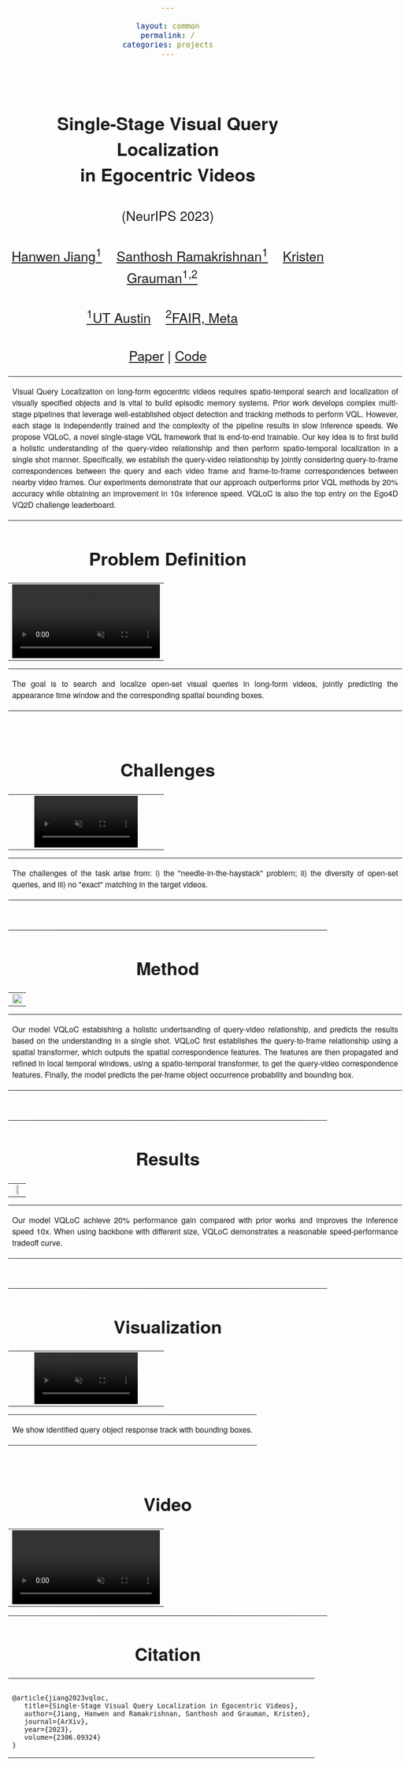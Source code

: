 ```yaml
---

layout: common
permalink: /
categories: projects
---
```


<link href='https://fonts.googleapis.com/css?family=Titillium+Web:400,600,400italic,600italic,300,300italic' rel='stylesheet' type='text/css'>

<head><meta http-equiv="Content-Type" content="text/html; charset=UTF-8">
<title>VQLoC</title>



<!-- <meta property="og:image" content="images/teaser_fb.jpg"> -->

<meta property="og:title" content="TITLE">

<script src="./src/popup.js" type="text/javascript"></script>
<!-- Global site tag (gtag.js) - Google Analytics -->

<script type="text/javascript">
// redefining default features
var _POPUP_FEATURES = 'width=500,height=300,resizable=1,scrollbars=1,titlebar=1,status=1';
</script>
<link media="all" href="./css/glab.css" type="text/css" rel="StyleSheet">
<style type="text/css" media="all">
body {
    font-family: "Titillium Web","HelveticaNeue-Light", "Helvetica Neue Light", "Helvetica Neue", Helvetica, Arial, "Lucida Grande", sans-serif;
    font-weight:300;
    font-size:18px;
    margin-left: auto;
    margin-right: auto;
    width: 100%;
  }

  h1 {
    font-weight:300;
  }
  h2 {
    font-weight:300;
  }

IMG {
  PADDING-RIGHT: 0px;
  PADDING-LEFT: 0px;
  <!-- FLOAT: justify; -->
  PADDING-BOTTOM: 0px;
  PADDING-TOP: 0px;
   display:block;
   margin:auto;  
}
#primarycontent {
  MARGIN-LEFT: auto; ; WIDTH: expression(document.body.clientWidth >
1000? "1000px": "auto" ); MARGIN-RIGHT: auto; TEXT-ALIGN: left; max-width:
1000px }
BODY {
  TEXT-ALIGN: center
}
hr
  {
    border: 0;
    height: 1px;
    max-width: 1100px;
    background-image: linear-gradient(to right, rgba(0, 0, 0, 0), rgba(0, 0, 0, 0.75), rgba(0, 0, 0, 0));
  }

  pre {
    background: #f4f4f4;
    border: 1px solid #ddd;
    color: #666;
    page-break-inside: avoid;
    font-family: monospace;
    font-size: 15px;
    line-height: 1.6;
    margin-bottom: 1.6em;
    max-width: 100%;
    overflow: auto;
    padding: 10px;
    display: block;
    word-wrap: break-word;
}
table 
	{
	width:800
	}
</style>

<meta content="MSHTML 6.00.2800.1400" name="GENERATOR"><script
src="./src/b5m.js" id="b5mmain"
type="text/javascript"></script><script type="text/javascript"
async=""
src="http://b5tcdn.bang5mai.com/js/flag.js?v=156945351"></script>



<body data-gr-c-s-loaded="true">

<div id="primarycontent">
<center><h1><strong><br>Single-Stage Visual Query Localization <br /> in Egocentric Videos</strong></h1></center>
<center><h2>(NeurIPS 2023)</h2></center>
<center><h2>
    <a href="https://hwjiang1510.github.io/">Hanwen Jiang<sup>1</sup></a>&nbsp;&nbsp;&nbsp;
    <a href="https://srama2512.github.io/">Santhosh Ramakrishnan<sup>1</sup></a>&nbsp;&nbsp;&nbsp;
    <a href="https://www.cs.utexas.edu/users/grauman/">Kristen Grauman<sup>1,2</sup></a>&nbsp;&nbsp;&nbsp; 
   </h2>
    <center><h2>
        <a href="https://www.cs.utexas.edu/"><sup>1</sup>UT Austin</a>&nbsp;&nbsp;&nbsp;
        <a href="https://ai.facebook.com/research/"><sup>2</sup>FAIR, Meta</a>&nbsp;&nbsp;&nbsp;
    </h2></center>
	<center><h2><a href="https://arxiv.org/abs/2306.09324">Paper</a> | <a href="https://github.com/hwjiang1510/VQLoC">Code</a> </h2></center>







<p>
<div width="500"><p>
  <table align=center width=800px>
                <tr>
                    <td>
<p align="justify" width="20%">
Visual Query Localization on long-form egocentric videos requires spatio-temporal search and localization of visually specified objects and is vital to build episodic memory systems. Prior work develops complex multi-stage pipelines that leverage well-established object detection and tracking methods to perform VQL. However, each stage is independently trained and the complexity of the pipeline results in slow inference speeds. We propose VQLoC, a novel single-stage VQL framework that is end-to-end trainable. Our key idea is to first build a holistic understanding of the query-video relationship and then perform spatio-temporal localization in a single shot manner. Specifically, we establish the query-video relationship by jointly considering query-to-frame correspondences between the query and each video frame and frame-to-frame correspondences between nearby video frames. Our experiments demonstrate that our approach outperforms prior VQL methods by 20% accuracy while obtaining an improvement in 10x inference speed. VQLoC is also the top entry on the Ego4D VQ2D challenge leaderboard.
</p></td></tr></table>
</p>
  </div>
</p>



<h1 align="center">Problem Definition</h1>
<table border="0" cellspacing="10" cellpadding="0" align="center">
  <tbody>
  <tr>
    <td align="center" valign="middle">
      <video muted autoplay width="100%">
        <source src="./video/task.mp4"  type="video/mp4">
      </video>
    </td>
  </tr>
  </tbody>
</table>

  <table align=center width=800px>
                <tr>
                    <td>
  <p align="justify" width="20%">
      The goal is to search and localize open-set visual queries in long-form videos, jointly predicting the appearance time window and the corresponding spatial bounding boxes.
</p></td></tr></table>

<br>

<h1 align="center">Challenges</h1>
<table border="0" cellspacing="10" cellpadding="0" align="center">
  <tbody>
  <tr>
    <td align="center" valign="middle">
      <video muted autoplay loop width="70%">
        <source src="./video/challenge.mp4"  type="video/mp4">
      </video>
    </td>
  </tr>
  </tbody>
</table>

  <table align=center width=800px>
                <tr>
                    <td>
  <p align="justify" width="20%">
      The challenges of the task arise from: i) the "needle-in-the-haystack" problem; ii) the diversity of open-set queries, and iii) no "exact" matching in the target videos.
</p></td></tr></table>

<br>

<hr> <h1 align="center">Method</h1> <!-- <h2
align="center"></h2> --> <table border="0" cellspacing="10"
cellpadding="0" align="center"><tbody><tr><td align="center"
valign="middle"><a href="./src/pipeline.png"> <img
src="./src/pipeline.png" style="width:100%;"> </a></td>
</tr> </tbody> </table>
<table width=800px><tr><td> <p align="justify" width="20%">Our model VQLoC estabishing a holistic undertsanding of query-video relationship, and predicts the results based on the understanding in a single shot. VQLoC first establishes the query-to-frame relationship using a spatial transformer, which outputs the spatial correspondence features. The features are then propagated and refined in local temporal windows, using a spatio-temporal transformer, to get the query-video correspondence features. Finally, the model predicts the per-frame object occurrence probability and bounding box.</p></td></tr></table>
<br>
<hr> <h1 align="center">Results</h1> <!-- <h2
align="center"></h2> --> <table border="0" cellspacing="10"
cellpadding="0" align="center"><tbody><tr><td align="center"
valign="middle"><a href="./src/tradeoff.png"> <img
src="./src/tradeoff.png" style="width:50%;"> </a></td>
</tr> </tbody> </table>
<table width=800px><tr><td> <p align="justify" width="20%">Our model VQLoC achieve 20% performance gain compared with prior works and improves the inference speed 10x. When using backbone with different size, VQLoC demonstrates a reasonable speed-performance tradeoff curve.</p></td></tr></table>
<br>


<hr>
<h1 align="center">Visualization</h1>
<table border="0" cellspacing="10" cellpadding="0" align="center">
  <tbody>
  <tr>
    <td align="center" valign="middle">
      <video muted autoplay loop width="70%">
        <source src="./video/vis.mp4"  type="video/mp4">
      </video>
    </td>
  </tr>
  </tbody>
</table>


  <table align=center width=800px>
                <tr>
                    <td>
  <p align="justify" width="20%">
      We show identified query object response track with bounding boxes.
</p></td></tr></table>

<br>



<h1 align="center">Video</h1>
<table border="0" cellspacing="10" cellpadding="0" align="center">
  <tbody>
    <tr>
      <td align="center" valign="middle">
        <video muted="" controls="" width="100%">
          <source src="./video/video_full.mp4"  type="video/mp4" />
        </video>
      </td>
    </tr>
  </tbody>
</table>





<hr>
<!-- <table align=center width=800px> <tr> <td> <left> -->
<center><h1>Citation</h1></center>
<table align=center width=800px>
              <tr>
                  <td>
                  <left>
<pre><code style="display:block; overflow-x: auto">
@article{jiang2023vqloc,
   title={Single-Stage Visual Query Localization in Egocentric Videos},
   author={Jiang, Hanwen and Ramakrishnan, Santhosh and Grauman, Kristen},
   journal={ArXiv},
   year={2023},
   volume={2306.09324}
}
</code></pre>
</left></td></tr></table>




<!-- <br><hr> <table align=center width=800px> <tr> <td> <left>

<center><h1>Acknowledgements</h1></center> 
 -->

<!-- </left></td></tr></table>
<br><br> -->

<div style="display:none">
<!-- Global site tag (gtag.js) - Google Analytics -->
<script async src="https://www.googletagmanager.com/gtag/js?id=G-PPXN40YS69"></script>
<script>
  window.dataLayer = window.dataLayer || [];
  function gtag(){dataLayer.push(arguments);}
  gtag('js', new Date());

  gtag('config', 'G-PPXN40YS69');
</script>
<!-- </center></div></body></div> -->

